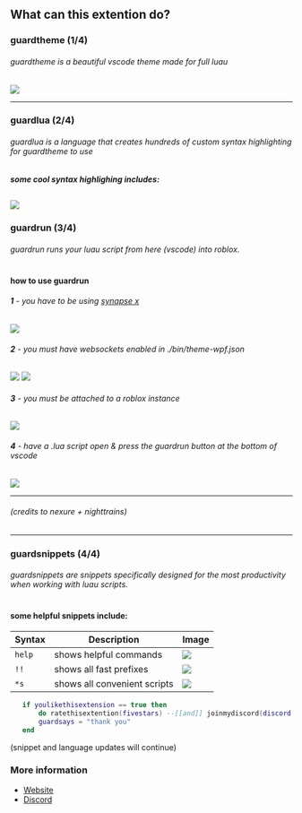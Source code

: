
## What can this extention do?

### guardtheme (1/4)

###### guardtheme is a beautiful vscode theme made for full luau

![](https://i.postimg.cc/3RdbMSDJ/code.png)


---

### guardlua (2/4)

###### guardlua is a language that creates hundreds of custom syntax highlighting for guardtheme to use

##### some cool syntax highlighing includes: 
![](https://guard.lol/videos/guardluaexample.png)
---

### guardrun (3/4)

###### guardrun runs your luau script from here (vscode) into roblox. 
#
#### how to use <b>guardrun</b>
###### <b>1</b> - you have to be using [synapse x](https://x.synapse.to)

![](https://i.postimg.cc/Qd8mG42G/syn.png)


###### <b>2</b> - you must have websockets enabled in ./bin/theme-wpf.json
![](https://i.postimg.cc/fTZjmqTt/websockettrue.jpg)
![](https://i.postimg.cc/3wWZWyrt/themewpf.jpg)

###### <b>3</b> - you must be <i>attached</i> to a roblox instance
![](https://i.postimg.cc/ncvStQM7/roblox.png)

###### <b>4</b> - have a .lua script open & press the guardrun button at the bottom of vscode
![](https://i.postimg.cc/WpqfXyv5/guardrun.jpg)

---
###### (credits to nexure + nighttrains)

---

### guardsnippets (4/4)

###### guardsnippets are snippets specifically designed for the most productivity when working with luau scripts.

#

#### some helpful snippets include:

| Syntax | Description | Image |
| --- | ----------- | --- |
| ``` help ``` | shows helpful commands | ![](https://i.postimg.cc/wTK4Pkxg/help.png) |
|```!!``` | shows all fast prefixes | ![](https://i.postimg.cc/rz61Pg5b/1.jpg) |
| ```*s``` | shows all convenient  scripts | ![](https://i.postimg.cc/gj3sdfcd/script.png) |
 
 ```lua
    if youlikethisextension == true then
        do ratethisextention(fivestars) --[[and]] joinmydiscord(discord.com/invite/ZU7UAGTpRD) end
        guardsays = "thank you"      
    end
 ```

(snippet and language updates will continue)
### More information
* [Website](https://guard.lol)
* [Discord](https://guard.lol/discord)


